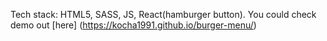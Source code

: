 Tech stack: HTML5, SASS, JS, React(hamburger button). 
You could check demo out [here] (https://kocha1991.github.io/burger-menu/)
